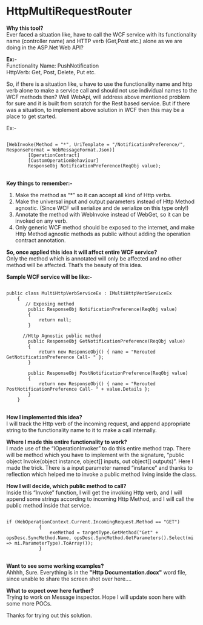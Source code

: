 # HttpMultiRequestRouter

<b>Why this tool?</b> </br>
Ever faced a situation like, have to call the WCF service with its functionality name (controller name) and HTTP verb (Get,Post etc.) alone as we are doing in the ASP.Net Web API?  

<b>Ex:-</b></br>
Functionality Name: PushNotification</br>
HttpVerb: Get, Post, Delete, Put etc.</br>

So, if there is a situation like, u have to use the functionality name and http verb alone to make a service call and should not use individual names to the WCF methods then?
Well WebApi, will address above mentioned problem for sure and it is built from scratch for the Rest based service.
But if there was a situation, to implement above solution in WCF then this may be a place to get started.

Ex:-
<pre>
<code>
[WebInvoke(Method = "*", UriTemplate = "/NotificationPreference/", ResponseFormat = WebMessageFormat.Json)]
        [OperationContract]
        [CustomOperationBehaviour]
        ResponseObj NotificationPreference(ReqObj value);
</code>
</pre>

<b>Key things to remember:-</b> </br>
1.	Make the method as “*” so it can accept all kind of Http verbs.
2.	Make the universal input and output parameters instead of Http Method agnostic.
(Since WCF will serialize and de serialize on this type only!)
3.	Annotate the method with WebInvoke instead of WebGet, so it can be invoked on any verb.
4.	Only generic WCF method should be exposed to the internet, and make Http Method agnostic methods as public without adding the operation contract annotation.

<b>So, once applied this idea it will affect entire WCF service?</b></br>
	Only the method which is annotated will only be affected and no other method will be affected. That’s the beauty of this idea.

<b>Sample WCF service will be like:-</b></br>
<pre>
<code>
public class MultiHttpVerbServiceEx : IMultiHttpVerbServiceEx
    {
       // Exposing method
        public ResponseObj NotificationPreference(ReqObj value)        
        {
            return null; 
        }

      //Http Agnostic public method
        public ResponseObj GetNotificationPreference(ReqObj value) 
        {
            return new ResponseObj() { name = "Rerouted GetNotificationPreference Call- " };
        }

        public ResponseObj PostNotificationPreference(ReqObj value)
        {
            return new ResponseObj() { name = "Rerouted PostNotificationPreference Call- " + value.Details };
        }
    }
</code>
</pre>

<b>How I implemented this idea?</b></br>
	I will track the Http verb of the incoming request, and append appropriate string to the functionality name to it to make a call internally.

<b>Where I made this entire functionality to work?</b></br>
	I made use of the “IOperationInvoker” to do this entire method trap.  There will be method which you have to implement with the signature, “public object Invoke(object instance, object[] inputs, out object[] outputs)”. Here I made the trick. There is a input parameter named “instance” and thanks to reflection which helped me to invoke a public method living inside the class. 

<b>How I will decide, which public method to call?</b></br>
  Inside this “Invoke” function, I will get the invoking Http verb, and I will append some strings according to incoming Http Method, and I will call the public method inside that service.

<pre>
<code>
if (WebOperationContext.Current.IncomingRequest.Method == "GET")
            {
                exeMethod = targetType.GetMethod("Get" + opsDesc.SyncMethod.Name, opsDesc.SyncMethod.GetParameters().Select(mi => mi.ParameterType).ToArray());
            }
</code>
</pre>

<b>Want to see some working examples?</b></br>
Ahhhh, Sure. Everything is in the <b>"Http Documentation.docx"</b> word file, since unable to share the screen shot over here....
 
 <b>What to expect over here further?</b></br>
 Trying to work on Message inspector. Hope I will update soon here with some more POCs.
 

 Thanks for trying out this solution.
 
